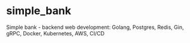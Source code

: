 # simple_bank
Simple bank - backend web development: Golang, Postgres, Redis, Gin, gRPC, Docker, Kubernetes, AWS, CI/CD
